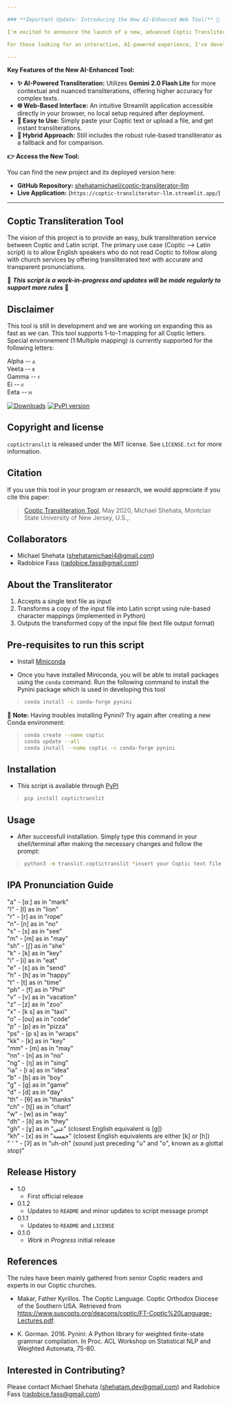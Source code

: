```yaml
---

### **Important Update: Introducing the New AI-Enhanced Web Tool!** 🚀

I'm excited to announce the launch of a new, advanced Coptic Transliteration Tool that builds upon the foundations of this repository, now featuring **Google AI's Gemini 2.0 Flash Lite** model and a user-friendly web interface!

For those looking for an interactive, AI-powered experience, I've developed a dedicated web application. Additionally, I have transitioing the rule-based approach away from using Pynini to simplify the implementation. You can also access that on the new GitHub repository linked below.

---
```


**Key Features of the New AI-Enhanced Tool:**

* **✨ AI-Powered Transliteration:** Utilizes **Gemini 2.0 Flash Lite** for more contextual and nuanced transliterations, offering higher accuracy for complex texts.
* **🌐 Web-Based Interface:** An intuitive Streamlit application accessible directly in your browser, no local setup required after deployment.
* **🚀 Easy to Use:** Simply paste your Coptic text or upload a file, and get instant transliterations.
* **🤝 Hybrid Approach:** Still includes the robust rule-based transliterator as a fallback and for comparison.

**👉 Access the New Tool:**

You can find the new project and its deployed version here:

* **GitHub Repository:** [shehatamichael/coptic-transliterator-llm](https://github.com/shehatamichael/coptic-transliterator-llm)
* **Live Application:** (`https://coptic-transliterator-llm.streamlit.app/`)

---

## Coptic Transliteration Tool

The vision of this project is to provide an easy, bulk transliteration service between Coptic and Latin script. The primary use case (Coptic --> Latin script) is to allow English speakers who do not read Coptic to follow along with church services by offering transliterated text with accurate and transparent pronunciations.

🚧 ***This script is a work-in-progress and updates will be made regularly to support more rules*** 🚧

## Disclaimer

This tool is still in development and we are working on expanding this as fast as we can. This tool supports 1-to-1 mapping for all Coptic letters. Special environement (1:Multiple mapping) is currently supported for the following letters:

Alpha -- ⲁ\
Veeta -- ⲃ\
Gamma -- ⲅ\
Ei -- ⲉ\
Eeta -- ⲏ

[![Downloads](https://pepy.tech/badge/coptictranslit)](https://pepy.tech/project/coptictranslit) [![PyPI version](https://badge.fury.io/py/coptictranslit.svg)](https://badge.fury.io/py/coptictranslit)

## Copyright and license

`coptictranslit` is released under the MIT license. See `LICENSE.txt` for more information.

## Citation

If you use this tool in your program or research, we would appreciate if you cite this paper:

> [Coptic Transliteration Tool](https://github.com/shehatamichael/coptic-transliterator/blob/master/Coptic%20Transliteration%20Tool.pdf), May 2020, Michael Shehata, Montclair State University of New Jersey, U.S.,.

## Collaborators

* Michael Shehata (shehatamichael4@gmail.com)
* Radobice Fass (radobice.fass@gmail.com)

## About the Transliterator

1) Accepts a single text file as input
2) Transforms a copy of the input file into Latin script using rule-based character mappings (implemented in Python)
3) Outputs the transformed copy of the input file (text file output format)

## Pre-requisites to run this script

* Install [Miniconda](https://docs.conda.io/en/latest/miniconda.html)

* Once you have installed Miniconda, you will be able to install packages using the `conda` command. Run the following command to install the Pynini package which is used in developing this tool

>```sh
>conda install -c conda-forge pynini
>```
 
🚨 **Note:** Having troubles installing Pynini? Try again after creating a new Conda environment:

>```sh
>conda create --name coptic
>conda update --all
>conda install --name coptic -c conda-forge pynini
>```

## Installation

- This script is available through [PyPI](https://pypi.org/project/coptictranslit/)
>```sh
>pip install coptictranslit
>```

## Usage

* After successfull installation. Simply type this command in your shell/terminal after making the necessary changes and follow the prompt:
>```sh
>python3 -m translit.coptictranslit *insert your Coptic text file path here*
>```

## IPA Pronunciation Guide

"a" - [ɑː] as in "mark"\
"l" - [l] as in "lion"\
"r" - [r] as in "rope"\
"n"- [n] as in "no"\
"s" - [s] as in "see"\
"m" - [m] as in "may"\
"sh" - [ʃ] as in "she"\
"k" - [k] as in "key"\
"i" - [i] as in "eat"\
"e" - [ɛ] as in "send"\
"h" - [h] as in "happy"\
"t" - [t] as in "time"\
"ph" - [f] as in "Phil"\
"v" - [v] as in "vacation"\
"z" - [z] as in "zoo"\
"x" - [k s] as in "taxi"\
"o" - [oʊ] as in "code"\
"p" - [p] as in "pizza"\
"ps" - [p s] as in "wraps"\
"kk" - [k] as in "key"\
"mm" - [m] as in "may"\
"nn" - [n] as in "no"\
"ng" - [ŋ] as in "sing"\
"ia" - [i ə] as in "idea"\
"b" - [b] as in "boy"\
"g" - [g] as in "game"\
"d" - [d] as in "day"\
"th" - [θ] as in "thanks"\
"ch" - [tʃ] as in "chart"\
"w" - [w] as in "way"\
"dh" - [ð] as in "they"\
"gh" - [ɣ] as in "غني" (closest English equivalent is [g])\
"kh" - [x] as in "خمسة" (closest English equivalents are either [k] or [h])\
" ' " - [ʔ] as in "uh-oh" (sound just preceding "u" and "o", known as a glottal stop)"

## Release History
* 1.0
	* First official release
* 0.1.2
	* Updates to `README` and minor updates to script message prompt
* 0.1.1
	* Updates to `README` and `LICENSE`
* 0.1.0
  * *Work in Progress* initial release

## References

The rules have been mainly gathered from senior Coptic readers and experts in our Coptic churches.

* Makar, Father Kyrillos. The Coptic Language. Coptic Orthodox Diocese of the Southern USA. Retrieved from https://www.suscopts.org/deacons/coptic/FT-Coptic%20Language-Lectures.pdf.

* K. Gorman. 2016. Pynini: A Python library for weighted finite-state grammar compilation. In Proc. ACL Workshop on Statistical NLP and Weighted Automata, 75-80.


## Interested in Contributing?

Please contact Michael Shehata (shehatam.dev@gmail.com) and Radobice Fass (radobice.fass@gmail.com)
